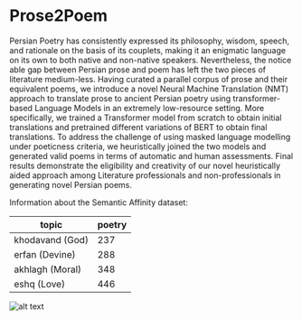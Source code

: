 # Prose2Poem


Persian Poetry has consistently expressed its philosophy, wisdom, speech, and rationale on the basis of its couplets, making it an enigmatic language on its own to both native and non-native speakers. Nevertheless, the notice able gap between Persian prose and poem has left the two pieces of literature medium-less. Having curated a parallel corpus of prose and their equivalent poems, we introduce a novel Neural Machine Translation (NMT) approach to translate prose to ancient Persian poetry using transformer-based Language Models in an extremely low-resource setting. More specifically, we trained a Transformer model from scratch to obtain initial translations and pretrained different variations of BERT to obtain final translations. To address the challenge of using masked language modelling under poeticness criteria, we heuristically joined the two models and generated valid poems in terms of automatic and human assessments. Final results demonstrate the eligibility and creativity of our novel heuristically aided approach among Literature professionals and non-professionals in generating novel Persian poems.


Information about the Semantic Affinity dataset:
	
|topic | poetry |
| ---- | ----|
|khodavand (God) | 237 |
|erfan (Devine) | 288|
|akhlagh (Moral) | 348|
|eshq (Love) | 446|

![alt text](https://github.com/mitramir55/Prose2Poem/blob/main/topics%20dist.png)